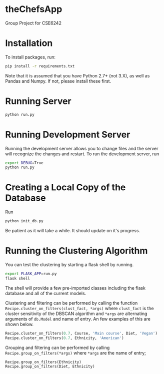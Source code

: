 # theChefsApp
Group Project for CSE6242

# Installation

To install packages, run:
```bash
pip install -r requirements.txt
```
Note that it is assumed that you have Python 2.7+ (not 3.X), as well as Pandas and Numpy. If not, please install these first.

# Running Server
```bash
python run.py
```

# Running Development Server
Running the development server allows you to change files and the server will
recognize the changes and restart. To run the development server, run

```bash
export DEBUG=True
python run.py
```

# Creating a Local Copy of the Database
Run 
```python
python init_db.py
```
Be patient as it will take a while. It should update on it's progress.

# Running the Clustering Algorithm
You can test the clustering by starting a flask shell by running.
```bash
export FLASK_APP=run.py
flask shell
```
The shell will provide a few pre-imported classes including the flask database
and all of the current models.

Clustering and filtering can be performed by calling the function
`Recipe.cluster_on_filters(clust_fact, *args)` where `clust_fact` is the cluster
sensitivity of the DBSCAN algorithm and `*args` are alternating arguments of
`db.Model` and name of entry. An few examples of this are shown below.

```python
Recipe.cluster_on_filters(0.7, Course, 'Main course', Diet, 'Vegan')
Recipe.cluster_on_filters(0.7, Ethnicity, 'American')
```


Grouping and filtering can be performed by calling
`Recipe.group_on_filters(*args)` where `*args` are the name of entry; 

``` python
Recipe.group_on_filters(Ethnicity)
Recipe.group_on_filters(Diet, Ethnicity)
```